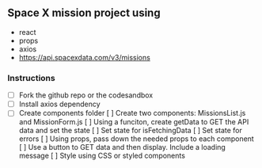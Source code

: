## Space X mission project using

- react
- props
- axios
- https://api.spacexdata.com/v3/missions

### Instructions

- [ ] Fork the github repo or the codesandbox
- [ ] Install axios dependency
- [ ] Create components folder
      [ ] Create two components: MissionsList.js and MissionForm.js
      [ ] Using a funciton, create getData to GET the API data and set the state
      [ ] Set state for isFetchingData
      [ ] Set state for errors
      [ ] Using props, pass down the needed props to each component
      [ ] Use a button to GET data and then display. Include a loading message
      [ ] Style using CSS or styled components
